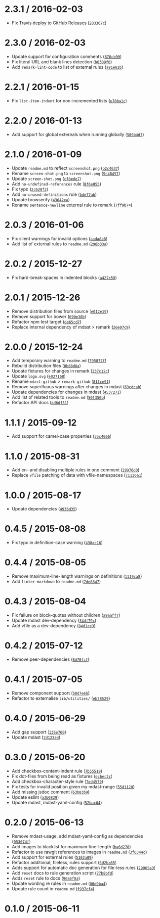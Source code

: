 <!--remark setext-->

<!--lint disable no-multiple-toplevel-headings -->

2.3.1 / 2016-02-03
==================

*   Fix Travis deploy to GitHub Releases ([`203367c`](https://github.com/wooorm/remark-lint/commit/203367c))

2.3.0 / 2016-02-03
==================

*   Update support for configuration comments ([`870cb99`](https://github.com/wooorm/remark-lint/commit/870cb99))
*   Fix literal URL and blank lines detection ([`b6309f0`](https://github.com/wooorm/remark-lint/commit/b6309f0))
*   Add `remark-lint-code` to list of external rules ([`a81e82b`](https://github.com/wooorm/remark-lint/commit/a81e82b))

2.2.1 / 2016-01-15
==================

*   Fix `list-item-indent` for non-incremented lists ([`e708a1c`](https://github.com/wooorm/remark-lint/commit/e708a1c))

2.2.0 / 2016-01-13
==================

*   Add support for global externals when running globally ([`589b4d7`](https://github.com/wooorm/remark-lint/commit/589b4d7))

2.1.0 / 2016-01-09
==================

*   Update `readme.md` to reflect `screenshot.png` ([`b2c4637`](https://github.com/wooorm/remark-lint/commit/b2c4637))
*   Rename `screen-shot.png` to `screenshot.png` ([`9c48497`](https://github.com/wooorm/remark-lint/commit/9c48497))
*   Update `screen-shot.png` ([`cf8ede7`](https://github.com/wooorm/remark-lint/commit/cf8ede7))
*   Add `no-undefined-references` rule ([`8f6e055`](https://github.com/wooorm/remark-lint/commit/8f6e055))
*   Fix typo ([`2c628f2`](https://github.com/wooorm/remark-lint/commit/2c628f2))
*   Add `no-unused-definitions` rule ([`bde77ab`](https://github.com/wooorm/remark-lint/commit/bde77ab))
*   Update browserify ([`43042ea`](https://github.com/wooorm/remark-lint/commit/43042ea))
*   Rename `sentence-newline` external rule to remark ([`7ff9b74`](https://github.com/wooorm/remark-lint/commit/7ff9b74))

2.0.3 / 2016-01-06
==================

*   Fix silent warnings for invalid options ([`aada8e8`](https://github.com/wooorm/remark-lint/commit/aada8e8))
*   Add list of external rules to `readme.md` ([`298b33a`](https://github.com/wooorm/remark-lint/commit/298b33a))

2.0.2 / 2015-12-27
==================

*   Fix hard-break-spaces in indented blocks ([`a427c59`](https://github.com/wooorm/remark-lint/commit/a427c59))

2.0.1 / 2015-12-26
==================

*   Remove distribution files from source ([`e012e19`](https://github.com/wooorm/remark-lint/commit/e012e19))
*   Remove support for bower ([`690e38b`](https://github.com/wooorm/remark-lint/commit/690e38b))
*   Refactor npm test target ([`de65cd7`](https://github.com/wooorm/remark-lint/commit/de65cd7))
*   Replace internal dependency of mdast > remark ([`26e07c9`](https://github.com/wooorm/remark-lint/commit/26e07c9))

2.0.0 / 2015-12-24
==================

*   Add temporary warning to `readme.md` ([`795877f`](https://github.com/wooorm/remark-lint/commit/795877f))
*   Rebuild distribution files ([`8b88d8a`](https://github.com/wooorm/remark-lint/commit/8b88d8a))
*   Update fixtures for changes in remark ([`237c12c`](https://github.com/wooorm/remark-lint/commit/237c12c))
*   Update `logo.svg` ([`e027168`](https://github.com/wooorm/remark-lint/commit/e027168))
*   Rename `mdast-github` > `remark-github` ([`811ce91`](https://github.com/wooorm/remark-lint/commit/811ce91))
*   Remove superfluous warnings after changes in mdast ([`63cdcab`](https://github.com/wooorm/remark-lint/commit/63cdcab))
*   Update dependencies for changes in mdast ([`4537271`](https://github.com/wooorm/remark-lint/commit/4537271))
*   Add list of related tools to `readme.md` ([`50f350b`](https://github.com/wooorm/remark-lint/commit/50f350b))
*   Refactor API docs ([`ad6df51`](https://github.com/wooorm/remark-lint/commit/ad6df51))

1.1.1 / 2015-09-12
==================

*   Add support for camel-case properties ([`35c4066`](https://github.com/wooorm/remark-lint/commit/35c4066))

1.1.0 / 2015-08-31
==================

*   Add en- and disabling multiple rules in one comment ([`29976d0`](https://github.com/wooorm/remark-lint/commit/29976d0))
*   Replace `vfile` patching of data with vfile-namespaces ([`c1136a1`](https://github.com/wooorm/remark-lint/commit/c1136a1))

1.0.0 / 2015-08-17
==================

*   Update dependencies ([`4936d35`](https://github.com/wooorm/remark-lint/commit/4936d35))

0.4.5 / 2015-08-08
==================

*   Fix typo in definition-case warning ([`490ac16`](https://github.com/wooorm/remark-lint/commit/490ac16))

0.4.4 / 2015-08-05
==================

*   Remove maximum-line-length warnings on definitions ([`1119ca8`](https://github.com/wooorm/remark-lint/commit/1119ca8))
*   Add `linter-markdown` to `readme.md` ([`7de8847`](https://github.com/wooorm/remark-lint/commit/7de8847))

0.4.3 / 2015-08-04
==================

*   Fix failure on block-quotes without children ([`a9aaff7`](https://github.com/wooorm/remark-lint/commit/a9aaff7))
*   Update mdast dev-dependency ([`34df79c`](https://github.com/wooorm/remark-lint/commit/34df79c))
*   Add vfile as a dev-dependency ([`84d1ce3`](https://github.com/wooorm/remark-lint/commit/84d1ce3))

0.4.2 / 2015-07-12
==================

*   Remove peer-dependencies ([`8d70fcf`](https://github.com/wooorm/remark-lint/commit/8d70fcf))

0.4.1 / 2015-07-05
==================

*   Remove component support ([`58d7e6b`](https://github.com/wooorm/remark-lint/commit/58d7e6b))
*   Refactor to externalise `lib/utilities/` ([`eb78529`](https://github.com/wooorm/remark-lint/commit/eb78529))

0.4.0 / 2015-06-29
==================

*   Add gap support ([`136e760`](https://github.com/wooorm/remark-lint/commit/136e760))
*   Update mdast ([`2d122e4`](https://github.com/wooorm/remark-lint/commit/2d122e4))

0.3.0 / 2015-06-20
==================

*   Add checkbox-content-indent rule ([`7b55519`](https://github.com/wooorm/remark-lint/commit/7b55519))
*   Fix dot-files from being read as fixtures ([`ecbec2c`](https://github.com/wooorm/remark-lint/commit/ecbec2c))
*   Add checkbox-character-style rule ([`7ed4579`](https://github.com/wooorm/remark-lint/commit/7ed4579))
*   Fix tests for invalid position given my mdast-range ([`55d1128`](https://github.com/wooorm/remark-lint/commit/55d1128))
*   Add missing jsdoc comment ([`63b83b9`](https://github.com/wooorm/remark-lint/commit/63b83b9))
*   Update eslint ([`a3b0829`](https://github.com/wooorm/remark-lint/commit/a3b0829))
*   Update mdast, mdast-yaml-config ([`52bac04`](https://github.com/wooorm/remark-lint/commit/52bac04))

0.2.0 / 2015-06-13
==================

*   Remove mdast-usage, add mdast-yaml-config as dependencies ([`053674f`](https://github.com/wooorm/remark-lint/commit/053674f))
*   Add images to blacklist for maximum-line-length ([`ba6d270`](https://github.com/wooorm/remark-lint/commit/ba6d270))
*   Refactor to use rawgit references to images in `readme.md` ([`3f6344c`](https://github.com/wooorm/remark-lint/commit/3f6344c))
*   Add support for external rules ([`5162a09`](https://github.com/wooorm/remark-lint/commit/5162a09))
*   Refactor additional, fileless, rules support ([`6d2ba65`](https://github.com/wooorm/remark-lint/commit/6d2ba65))
*   Adds support for automatic doc generation for file-less rules ([`29965a3`](https://github.com/wooorm/remark-lint/commit/29965a3))
*   Add `reset` docs to rule generation script ([`77b8bfd`](https://github.com/wooorm/remark-lint/commit/77b8bfd))
*   Adds `reset` rule to docs ([`90a5f8a`](https://github.com/wooorm/remark-lint/commit/90a5f8a))
*   Update wording re rules in `readme.md` ([`00d9ba4`](https://github.com/wooorm/remark-lint/commit/00d9ba4))
*   Update rule count in `readme.md` ([`f937cf4`](https://github.com/wooorm/remark-lint/commit/f937cf4))

0.1.0 / 2015-06-11
==================
